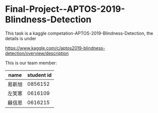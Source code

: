 # Final-Project--APTOS-2019-Blindness-Detection
This task is a kaggle competation-APTOS-2019-Blindness-Detection, the details is under

https://www.kaggle.com/c/aptos2019-blindness-detection/overview/description

This is our team member:

name | student id
------------ | ------------- |
易新旭 | 0856152
左笑寒 |  0616109
蘇信恩 |  0616215


